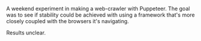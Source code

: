 

A weekend experiment in making a web-crawler with Puppeteer.
The goal was to see if stability could be achieved with using a framework that's more closely coupled with the browsers it's navigating.

Results unclear.
